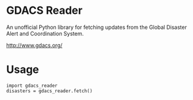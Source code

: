 # GDACS Reader
An unofficial Python library for fetching updates from the Global Disaster Alert and Coordination System.

http://www.gdacs.org/

# Usage
```
import gdacs_reader
disasters = gdacs_reader.fetch()
```
